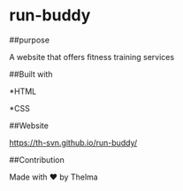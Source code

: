 # run-buddy


##purpose

A website that offers fitness training services


##Built with

*HTML

*CSS


##Website

https://th-svn.github.io/run-buddy/


##Contribution

Made with ❤️ by Thelma 
